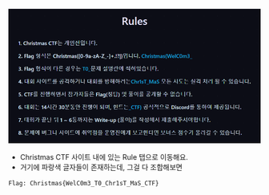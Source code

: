 ![alt Rule](https://github.com/simnple/Christmas_ctf/blob/main/Announcements/imgs/Rule.png)
* Christmas CTF 사이트 내에 있는 Rule 탭으로 이동해요.
* 거기에 파랑색 글자들이 존재하는데, 그걸 다 조합해보면

```
Flag: Christmas{WelC0m3_T0_Chr1sT_MaS_CTF}
```